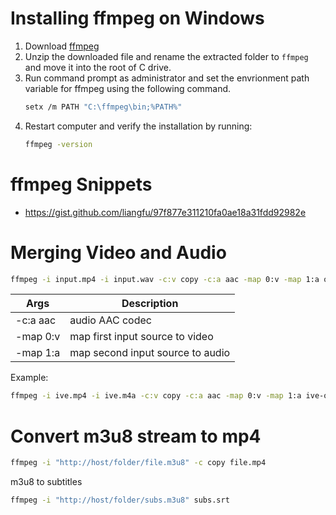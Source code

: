 # Installing ffmpeg on Windows
1. Download [ffmpeg](https://ffmpeg.org/download.html)
2. Unzip the downloaded file and rename the extracted folder to `ffmpeg` and move it into the root of C drive.
3. Run command prompt as administrator and set the envrionment path variable for ffmpeg using the following command.
	```bash
	setx /m PATH "C:\ffmpeg\bin;%PATH%"
	```
4. Restart computer and verify the installation by running:
	```bash
	ffmpeg -version
	```

# ffmpeg Snippets
- https://gist.github.com/liangfu/97f877e311210fa0ae18a31fdd92982e

# Merging Video and Audio
```bash
ffmpeg -i input.mp4 -i input.wav -c:v copy -c:a aac -map 0:v -map 1:a output.mp4
```

| Args     | Description                      |
| -------- | -------------------------------- |
| -c:a aac | audio AAC codec                  |
| -map 0:v | map first input source to video  |
| -map 1:a | map second input source to audio |
Example:
```bash
ffmpeg -i ive.mp4 -i ive.m4a -c:v copy -c:a aac -map 0:v -map 1:a ive-output.mp4
```

# Convert m3u8 stream to mp4
```bash
ffmpeg -i "http://host/folder/file.m3u8" -c copy file.mp4
```

m3u8 to subtitles
```bash
ffmpeg -i "http://host/folder/subs.m3u8" subs.srt
```